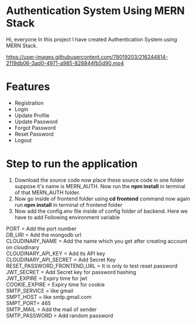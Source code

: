 # Authentication System Using MERN Stack

Hi, everyone In this project I have created Authentication System using MERN Stack. 


https://user-images.githubusercontent.com/78019203/216244814-2119db06-3ad0-4971-a985-828844fb5d90.mp4


# Features
- Registration
- Login
- Update Profile
- Update Password
- Forgot Password
- Reset Password
- Logout


# Step to run the application

1) Download the source code now place these source code in one folder suppose it's name is MERN_AUTH. Now run the **npm install** in terminal of that MERN_AUTH folder.
2)  Now go inside of frontend folder using **cd frontend** command now again run **npm install** in terminal of frontend folder
3) Now add the config.env file inside of config folder of backend. Here we have to add Following environment variable 
 
PORT =  Add the port number <br>
DB_URI =  Add the mongodb url <br>
CLOUDINARY_NAME = Add the name which you get after creating account on cloudinary <br>
CLOUDINARY_API_KEY = Add its API key <br>
CLOUDINARY_API_SECRET = Add Secret Key <br>
RESET_PASSWORD_FRONTEND_URL = It is only to test reset password <br>
JWT_SECRET = Add Secret key for password hashing <br>
JWT_EXPIRE = Expiry time for jwt <br>
COOKIE_EXPIRE = Expiry time for cookie <br>
SMTP_SERVICE = like gmail <br>
SMPT_HOST = like smtp.gmail.com <br>
SMPT_PORT= 465 <br>
SMTP_MAIL = Add the mail of sender <br> 
SMTP_PASSWORD = Add random password  <br>
